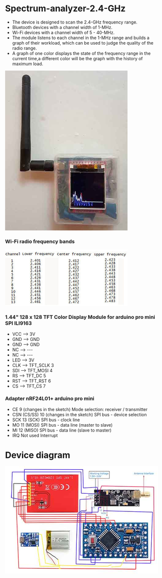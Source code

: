 # Spectrum-analyzer-2.4-GHz
* The device is designed to scan the 2.4-GHz frequency range.
* Bluetooth devices with a channel width of 1-MHz.
* Wi-Fi devices with a channel width of 5 - 40-MHz.
* The module listens to each channel in the 1-MHz range and builds a graph of their workload, which can be used to judge the quality of the radio range.
* A graph of one color displays the state of the frequency range in the current time,a different color will be the graph with the history of maximum load.


![Arduino Pro Mini](Scanner4.jpg)

### Wi-Fi radio frequency bands
![Wi-Fi radio frequency bands](chh.jpg)


### 1.44" 128 x 128 TFT Color Display Module for arduino pro mini SPI ILI9163
* VCC  -->  3V        
* GND  -->  GND       
* GND  -->  GND
* NC   -->  ---
* NC   -->  ---
* LED  -->  3V        
* CLK  -->  TFT_SCLK   3 
* SDI  -->  TFT_MOSI   4  
* RS   -->  TFT_DC     5 
* RST  -->  TFT_RST    6      
* CS   -->  TFT_CS     7

### Adapter nRF24L01+ arduino pro mini
* CE           9 (changes in the sketch) Mode selection: receiver / transmitter
* CSN (CS/SS) 10 (changes in the sketch) SPI bus - device selection
* SCK         13 (SCK) SPI bus - clock line
* MO          11 (MOSI) SPI bus - data line (master to slave)
* MI          12 (MISO) SPI bus - data line (slave to master)
* IRQ         Not used Interrupt

# Device diagram
![Arduino Pro Mini](SH.jpg)
